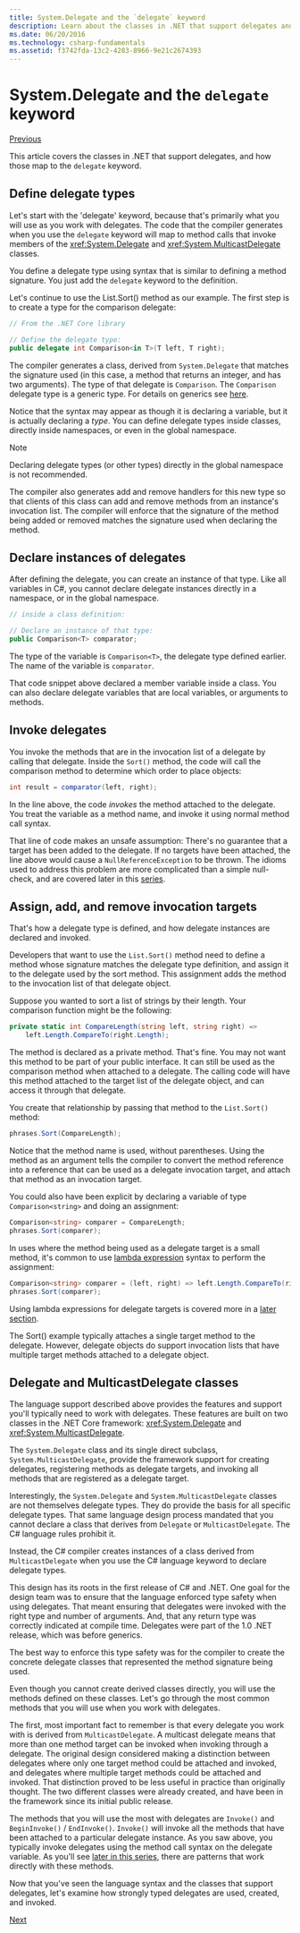 ```yaml
---
title: System.Delegate and the `delegate` keyword
description: Learn about the classes in .NET that support delegates and how those map to the 'delegate' keyword.
ms.date: 06/20/2016
ms.technology: csharp-fundamentals
ms.assetid: f3742fda-13c2-4283-8966-9e21c2674393
---
```


# System.Delegate and the `delegate` keyword

[Previous](delegates-overview.md)

This article covers the classes in .NET that support delegates, and how those map to the `delegate` keyword.

## Define delegate types

Let's start with the 'delegate' keyword, because that's primarily what
you will use as you work with delegates. The code that the
compiler generates when you use the `delegate` keyword will
map to method calls that invoke members of the <xref:System.Delegate>
and <xref:System.MulticastDelegate> classes.

You define a delegate type using syntax that is similar to defining
a method signature. You just add the `delegate` keyword to the
definition.

Let's continue to use the List.Sort() method as our example. The first
step is to create a type for the comparison delegate:

```csharp
// From the .NET Core library

// Define the delegate type:
public delegate int Comparison<in T>(T left, T right);
```

The compiler generates a class, derived from `System.Delegate`
that matches the signature used (in this case, a method that
returns an integer, and has two arguments). The type
of that delegate is `Comparison`. The `Comparison` delegate
type is a generic type. For details on generics see [here](/dotnet/csharp/fundamentals/types/generics).

Notice that the syntax may appear as though it is declaring
a variable, but it is actually declaring a *type*. You can
define delegate types inside classes, directly inside namespaces,
or even in the global namespace.

> [!NOTE]
> Declaring delegate types (or other types) directly in
> the global namespace is not recommended.

The compiler also generates add and remove handlers for this new
type so that clients of this class can add and remove methods from an instance's
invocation list. The compiler will enforce that the signature
of the method being added or removed matches the signature
used when declaring the method.

## Declare instances of delegates

After defining the delegate, you can create an instance of that type.
Like all variables in C#, you cannot declare delegate instances directly
in a namespace, or in the global namespace.

```csharp
// inside a class definition:

// Declare an instance of that type:
public Comparison<T> comparator;
```

The type of the variable is `Comparison<T>`, the delegate type
 defined earlier. The name of the variable is `comparator`.

 That code snippet above declared a member variable inside a class. You can also
 declare delegate variables that are local variables, or arguments to methods.

## Invoke delegates

You invoke the methods that are in the invocation list of a delegate by calling
that delegate. Inside the `Sort()` method, the code will call the
comparison method to determine which order to place objects:

```csharp
int result = comparator(left, right);
```

In the line above, the code *invokes* the method attached to the delegate.
You treat the variable as a method name, and invoke it using normal
method call syntax.

That line of code makes an unsafe assumption: There's no guarantee that
a target has been added to the delegate. If no targets have been attached,
the line above would cause a `NullReferenceException` to be thrown. The
idioms used to address this problem are more complicated than a simple
null-check, and are covered later in this [series](delegates-patterns.md).

## Assign, add, and remove invocation targets

That's how a delegate type is defined, and how delegate instances
are declared and invoked.

Developers that want to use the `List.Sort()` method need to define
a method whose signature matches the delegate type definition, and
assign it to the delegate used by the sort method. This assignment
adds the method to the invocation list of that delegate object.

Suppose you wanted to sort a list of strings by their length. Your
comparison function might be the following:

```csharp
private static int CompareLength(string left, string right) =>
    left.Length.CompareTo(right.Length);
```

The method is declared as a private method. That's fine. You may not
want this method to be part of your public interface. It can still
be used as the comparison method when attached to a delegate. The
calling code will have this method attached to the target list of
the delegate object, and can access it through that delegate.

You create that relationship by passing that method to the
`List.Sort()` method:

```csharp
phrases.Sort(CompareLength);
```

Notice that the method name is used, without parentheses. Using the method
as an argument tells the compiler to convert the method reference into a reference
that can be used as a delegate invocation target, and attach that method as
an invocation target.

You could also have been explicit by declaring a variable of type
`Comparison<string>` and doing an assignment:

```csharp
Comparison<string> comparer = CompareLength;
phrases.Sort(comparer);
```

In uses where the method being used as a delegate target is a small method,
it's common to use [lambda expression](language-reference/operators/lambda-expressions.md) syntax
to perform the assignment:

```csharp
Comparison<string> comparer = (left, right) => left.Length.CompareTo(right.Length);
phrases.Sort(comparer);
```

Using lambda expressions for delegate targets
is covered more in a [later section](delegates-patterns.md).

The Sort() example typically attaches a single target method to the
delegate. However, delegate objects do support invocation lists that
have multiple target methods attached to a delegate object.

## Delegate and MulticastDelegate classes

The language support described above provides the features
and support you'll typically need to work with delegates. These
features are built on two classes in the .NET Core
framework: <xref:System.Delegate> and <xref:System.MulticastDelegate>.

The `System.Delegate` class and its single direct subclass,
`System.MulticastDelegate`, provide the framework support for
creating delegates, registering methods as delegate targets,
and invoking all methods that are registered as a delegate
target.

Interestingly, the `System.Delegate` and `System.MulticastDelegate`
classes are not themselves delegate types. They do provide the
basis for all specific delegate types. That same language
design process mandated that you cannot declare a class that derives
from `Delegate` or `MulticastDelegate`. The C# language rules prohibit it.

Instead, the C# compiler creates instances of a class derived from `MulticastDelegate`
when you use the C# language keyword to declare delegate types.

This design has its roots in the first release of C# and .NET. One
goal for the design team was to ensure that the language enforced
type safety when using delegates. That meant ensuring that delegates
were invoked with the right type and number of arguments. And, that
any return type was correctly indicated at compile time. Delegates
were part of the 1.0 .NET release, which was before generics.

The best way to enforce this type safety was for the compiler to
create the concrete delegate classes that represented the
method signature being used.

Even though you cannot create derived classes directly, you will
use the methods defined on these classes. Let's go through
the most common methods that you will use when you work with delegates.

The first, most important fact to remember is that every delegate you
work with is derived from `MulticastDelegate`. A multicast delegate means
that more than one method target can be invoked when invoking through
a delegate. The original design considered making a distinction between
delegates where only one target method could be attached and invoked,
and delegates where multiple target methods could be attached and
invoked. That distinction proved to be less useful in practice than
originally thought. The two different classes were already created,
and have been in the framework since its initial public release.

The methods that you will use the most with delegates are `Invoke()` and
`BeginInvoke()` / `EndInvoke()`. `Invoke()` will invoke all the methods that
have been attached to a particular delegate instance. As you saw above, you
typically invoke delegates using the method call syntax on the delegate
variable. As you'll see [later in this series](delegates-patterns.md),
there are patterns that work directly with these methods.

Now that you've seen the language syntax and the classes that support
delegates, let's examine how strongly typed delegates are used, created, and invoked.

[Next](delegates-strongly-typed.md)
